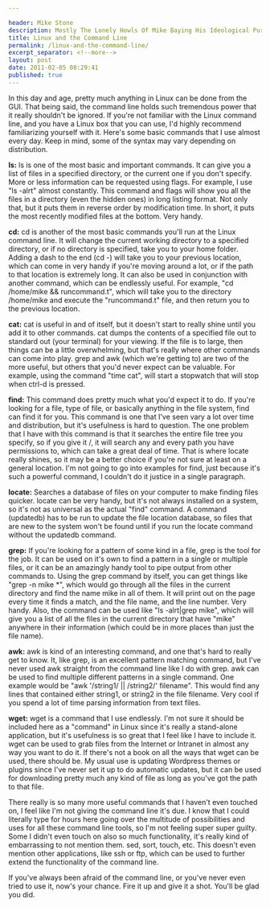 ```yaml
---

header: Mike Stone
description: Mostly The Lonely Howls Of Mike Baying His Ideological Purity At The Moon
title: Linux and the Command Line
permalink: /linux-and-the-command-line/
excerpt_separator: <!--more-->
layout: post
date: 2011-02-05 08:29:41
published: true
---
```



In this day and age, pretty much anything in Linux can be done from the GUI. That being said, the command line holds such tremendous power that it really shouldn't be ignored. If you're not familiar with the Linux command line, and you have a Linux box that you can use, I'd highly recommend familiarizing yourself with it. Here's some basic commands that I use almost every day. Keep in mind, some of the syntax may vary depending on distribution.

**ls:** ls is one of the most basic and important commands. It can give you a list of files in a specified directory, or the current one if you don't specify. More or less information can be requested using flags. For example, I use "ls -alrt" almost constantly. This command and flags will show you all the files in a directory (even the hidden ones) in long listing format. Not only that, but it puts them in reverse order by modification time. In short, it puts the most recently modified files at the bottom. Very handy.

**cd:** cd is another of the most basic commands you'll run at the Linux command line. It will change the current working directory to a specified directory, or if no directory is specified, take you to your home folder. Adding a dash to the end (cd -) will take you to your previous location, which can come in very handy if you're moving around a lot, or if the path to that location is extremely long. It can also be used in conjunction with another command, which can be endlessly useful. For example, "cd /home/mike && runcommand.t", which will take you to the directory /home/mike and execute the "runcommand.t" file, and then return you to the previous location.

**cat:** cat is useful in and of itself, but it doesn't start to really shine until you add it to other commands. cat dumps the contents of a specified file out to standard out (your terminal) for your viewing. If the file is to large, then things can be a little overwhelming, but that's really where other commands can come into play. grep and awk (which we're getting to) are two of the more useful, but others that you'd never expect can be valuable. For example, using the command "time cat", will start a stopwatch that will stop when ctrl-d is pressed.

**find:** This command does pretty much what you'd expect it to do. If you're looking for a file, type of file, or basically anything in the file system, find can find it for you. This command is one that I've seen vary a lot over time and distribution, but it's usefulness is hard to question. The one problem that I have with this command is that it searches the entire file tree you specify, so if you give it /, it will search any and every path you have permissions to, which can take a great deal of time. That is where locate really shines, so it may be a better choice if you're not sure at least on a general location. I'm not going to go into examples for find, just because it's such a powerful command, I couldn't do it justice in a single paragraph.

**locate:** Searches a database of files on your computer to make finding files quicker. locate can be very handy, but it's not always installed on a system, so it's not as universal as the actual "find" command. A command (updatedb) has to be run to update the file location database, so files that are new to the system won't be found until if you run the locate command without the updatedb command.

**grep:** If you're looking for a pattern of some kind in a file, grep is the tool for the job. It can be used on it's own to find a pattern in a single or multiple files, or it can be an amazingly handy tool to pipe output from other commands to. Using the grep command by itself, you can get things like "grep -n mike \*", which would go through all the files in the current directory and find the name mike in all of them. It will print out on the page every time it finds a match, and the file name, and the line number. Very handy. Also, the command can be used like "ls -alrt|grep mike", which will give you a list of all the files in the current directory that have "mike" anywhere in their information (which could be in more places than just the file name).

**awk:** awk is kind of an interesting command, and one that's hard to really get to know. It, like grep, is an excellent pattern matching command, but I've never used awk straight from the command line like I do with grep. awk can be used to find multiple different patterns in a single command. One example would be "awk '/string1/ || /string2/' filename". This would find any lines that contained either string1, or string2 in the file filename. Very cool if you spend a lot of time parsing information from text files.

**wget:** wget is a command that I use endlessly. I'm not sure it should be included here as a "command" in Linux since it's really a stand-alone application, but it's usefulness is so great that I feel like I have to include it. wget can be used to grab files from the Internet or Intranet in almost any way you want to do it. If there's not a book on all the ways that wget can be used, there should be. My usual use is updating Wordpress themes or plugins since I've never set it up to do automatic updates, but it can be used for downloading pretty much any kind of file as long as you've got the path to that file.

There really is so many more useful commands that I haven't even touched on, I feel like I'm not giving the command line it's due. I know that I could literally type for hours here going over the multitude of possibilities and uses for all these command line tools, so I'm not feeling super super guilty. Some I didn't even touch on also so much functionality, it's really kind of embarrassing to not mention them. sed, sort, touch, etc. This doesn't even mention other applications, like ssh or ftp, which can be used to further extend the functionality of the command line.

If you've always been afraid of the command line, or you've never even tried to use it, now's your chance. Fire it up and give it a shot. You'll be glad you did.
